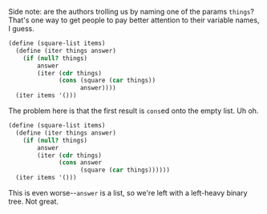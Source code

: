 Side note: are the authors trolling us by naming one of the params `things`?
That's one way to get people to pay better attention to their variable names, I
guess.

```scheme
(define (square-list items)
  (define (iter things answer)
    (if (null? things)
        answer
        (iter (cdr things)
              (cons (square (car things))
                    answer))))
  (iter items '()))
```

The problem here is that the first result is `cons`ed onto the empty
list. Uh oh.

```scheme
(define (square-list items)
  (define (iter things answer)
    (if (null? things)
        answer
        (iter (cdr things)
              (cons answer
                    (square (car things))))))
  (iter items '()))
```

This is even worse--`answer` is a list, so we're left with a left-heavy binary
tree. Not great.
